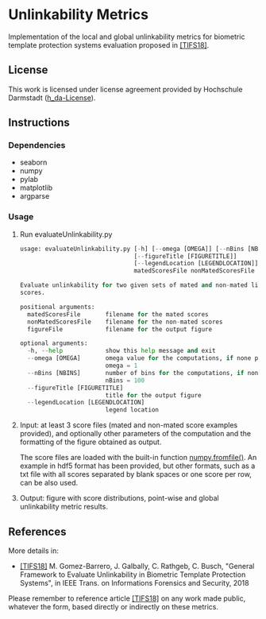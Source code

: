 # Unlinkability Metrics

Implementation of the local and global unlinkability metrics for biometric template protection systems evaluation proposed in [[TIFS18]](https://doi.org/10.1109/TIFS.2017.2788000).

## License
This work is licensed under license agreement provided by Hochschule Darmstadt ([h_da-License](/hda-license.pdf)).

## Instructions

### Dependencies
* seaborn
* numpy
* pylab
* matplotlib
* argparse

### Usage

1. Run evaluateUnlinkability.py 

	```python
	usage: evaluateUnlinkability.py [-h] [--omega [OMEGA]] [--nBins [NBINS]]
									[--figureTitle [FIGURETITLE]]
									[--legendLocation [LEGENDLOCATION]]
									matedScoresFile nonMatedScoresFile figureFile

	Evaluate unlinkability for two given sets of mated and non-mated linkage
	scores.

	positional arguments:
	  matedScoresFile       filename for the mated scores
	  nonMatedScoresFile    filename for the non-mated scores
	  figureFile            filename for the output figure

	optional arguments:
	  -h, --help            show this help message and exit
	  --omega [OMEGA]       omega value for the computations, if none provided,
							omega = 1
	  --nBins [NBINS]       number of bins for the computations, if none provided,
							nBins = 100
	  --figureTitle [FIGURETITLE]
							title for the output figure
	  --legendLocation [LEGENDLOCATION]
							legend location
	```

2. Input: at least 3 score files (mated and non-mated score examples provided), and optionally other parameters of the computation and the formatting of the figure obtained as output.

    The score files are loaded with the built-in function [numpy.fromfile()](https://docs.scipy.org/doc/numpy-1.13.0/reference/generated/numpy.fromfile.html).
    An example in hdf5 format has been provided, but other formats, such as a txt file with all scores separated by blank spaces
    or one score per row, can be also used.

3. Output: figure with score distributions, point-wise and global unlinkability metric results.

## References

More details in:

- [[TIFS18]](https://doi.org/10.1109/TIFS.2017.2788000) M. Gomez-Barrero, J. Galbally, C. Rathgeb, C. Busch, "General Framework to Evaluate Unlinkability
in Biometric Template Protection Systems", in IEEE Trans. on Informations Forensics and Security, 2018

Please remember to reference article [[TIFS18]](https://doi.org/10.1109/TIFS.2017.2788000) on any work made public, whatever the form,
based directly or indirectly on these metrics.
